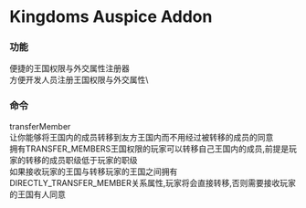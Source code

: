 # Kingdoms Auspice Addon




### 功能
便捷的王国权限与外交属性注册器\
方便开发人员注册王国权限与外交属性\
  


### 命令
transferMember\
让你能够将王国内的成员转移到友方王国内而不用经过被转移的成员的同意\
拥有TRANSFER_MEMBERS王国权限的玩家可以转移自己王国内的成员,前提是玩家的转移的成员职级低于玩家的职级\
如果接收玩家的王国与转移玩家的王国之间拥有DIRECTLY_TRANSFER_MEMBER关系属性,玩家将会直接转移,否则需要接收玩家的王国有人同意
